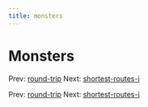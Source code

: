 ```yaml
---
title: monsters
---
```


# Monsters

Prev: [round-trip](round-trip.md) Next:
[shortest-routes-i](shortest-routes-i.md)

Prev: [round-trip](round-trip.md) Next:
[shortest-routes-i](shortest-routes-i.md)

